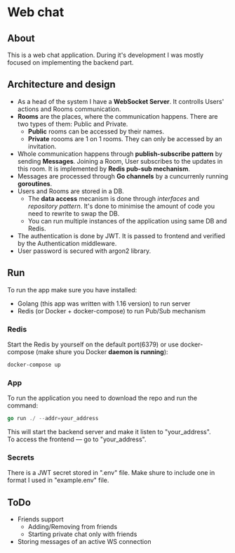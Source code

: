 # Web chat

## About

This is a web chat application. During it's development I was mostly focused on implementing the backend part.

## Architecture and design

- As a head of the system I have a **WebSocket Server**. It controlls Users' actions and Rooms communication.
- **Rooms** are the places, where the communication happens. There are two types of them: Public and Private.
  - **Public** rooms can be accessed by their names.
  - **Private** roooms are 1 on 1 rooms. They can only be accessed by an invitation.
- Whole communication happens through **publish-subscribe pattern** by sending **Messages**. Joining a Room, User subscribes to the updates in this room. It is implemented by **Redis pub-sub mechanism**.
- Messages are processed through **Go channels** by a cuncurrenly running **goroutines**.
- Users and Rooms are stored in a DB.
  - The **data access** mecanism is done through _interfaces_ and _repository pattern_. It's done to minimise the amount of code you need to rewrite to swap the DB.
  - You can run multiple instances of the application using same DB and Redis.
- The authentication is done by JWT. It is passed to frontend and verified by the Authentication middleware.
- User password is secured with argon2 library.

## Run

To run the app make sure you have installed:

- Golang (this app was written with 1.16 version) to run server
- Redis (or Docker + docker-compose) to run Pub/Sub mechanism

### Redis

Start the Redis by yourself on the default port(6379) or use docker-compose (make shure you Docker **daemon is running**):

```sh
docker-compose up
```

### App

To run the application you need to download the repo and run the command:

```go
go run ./ --addr=your_address
```

This will start the backend server and make it listen to "your_address".  
To access the frontend –– go to "your_address".

### Secrets

There is a JWT secret stored in ".env" file. Make shure to include one in format I used in "example.env" file.

## ToDo

- Friends support
  - Adding/Removing from friends
  - Starting private chat only with friends
- Storing messages of an active WS connection
